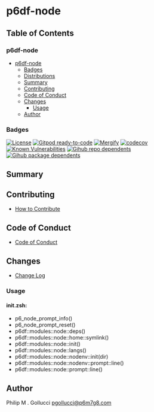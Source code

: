 # p6df-node

## Table of Contents


### p6df-node
- [p6df-node](#p6df-node)
  - [Badges](#badges)
  - [Distributions](#distributions)
  - [Summary](#summary)
  - [Contributing](#contributing)
  - [Code of Conduct](#code-of-conduct)
  - [Changes](#changes)
    - [Usage](#usage)
  - [Author](#author)

### Badges

[![License](https://img.shields.io/badge/License-Apache%202.0-yellowgreen.svg)](https://opensource.org/licenses/Apache-2.0)
[![Gitpod ready-to-code](https://img.shields.io/badge/Gitpod-ready--to--code-blue?logo=gitpod)](https://gitpod.io/#https://github.com/p6m7g8/p6df-node)
[![Mergify](https://img.shields.io/endpoint.svg?url=https://gh.mergify.io/badges/p6m7g8/p6df-node/&style=flat)](https://mergify.io)
[![codecov](https://codecov.io/gh/p6m7g8/p6df-node/branch/master/graph/badge.svg?token=14Yj1fZbew)](https://codecov.io/gh/p6m7g8/p6df-node)
[![Known Vulnerabilities](https://snyk.io/test/github/p6m7g8/p6df-node/badge.svg?targetFile=package.json)](https://snyk.io/test/github/p6m7g8/p6df-node?targetFile=package.json)
[![Gihub repo dependents](https://badgen.net/github/dependents-repo/p6m7g8/p6df-node)](https://github.com/p6m7g8/p6df-node/network/dependents?dependent_type=REPOSITORY)
[![Gihub package dependents](https://badgen.net/github/dependents-pkg/p6m7g8/p6df-node)](https://github.com/p6m7g8/p6df-node/network/dependents?dependent_type=PACKAGE)

## Summary

## Contributing

- [How to Contribute](CONTRIBUTING.md)

## Code of Conduct

- [Code of Conduct](CODE_OF_CONDUCT.md)

## Changes

- [Change Log](CHANGELOG.md)

### Usage

#### init.zsh:

- p6_node_prompt_info()
- p6_node_prompt_reset()
- p6df::modules::node::deps()
- p6df::modules::node::home::symlink()
- p6df::modules::node::init()
- p6df::modules::node::langs()
- p6df::modules::node::nodenv::init(dir)
- p6df::modules::node::nodenv::prompt::line()
- p6df::modules::node::prompt::line()


## Author

Philip M . Gollucci <pgollucci@p6m7g8.com>
